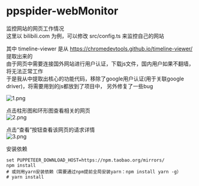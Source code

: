 # ppspider-webMonitor
监控网站的网页工作情况  
这里以 bilibili.com 为例，可以修改 src/config.ts 来监控自己的网站  

其中 timeline-viewer 是从 https://chromedevtools.github.io/timeline-viewer/ 提取出来的  
由于网页中需要连接国外网站进行用户认证，下载js文件，国内用户如果不翻墙，将无法正常工作  
于是我从中提取出核心的功能代码，移除了google用户认证(用于关联google driver)，将需要用到的js都放到了项目中，
另外修复了一些bug  

![1.png](https://i.loli.net/2019/05/21/5ce3ade2ce09e55677.png)  

点击柱形图和环形图查看相关的网页  
![2.png](https://i.loli.net/2019/05/21/5ce3ade3972c091439.png)  

点击“查看”按钮查看该网页的请求详情  
![3.png](https://i.loli.net/2019/05/21/5ce3ade4f358574358.png)  

安装依赖
```
set PUPPETEER_DOWNLOAD_HOST=https://npm.taobao.org/mirrors/
npm install 
# 或则用yarn安装依赖（需要通过npm提前全局安装yarn：npm install yarn -g）
# yarn install
```


